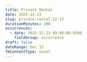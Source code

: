 ```yaml
---
title: Private Rental
date: 2025-12-13
slug: private-rental-12-13
durationMinutes: 300
occurrences:
  - date: 2025-12-13 09:00:00-0500
    fieldGroup: occurrence
draft: false
dateRange: Dec 13
fmContentType: event
---
```

